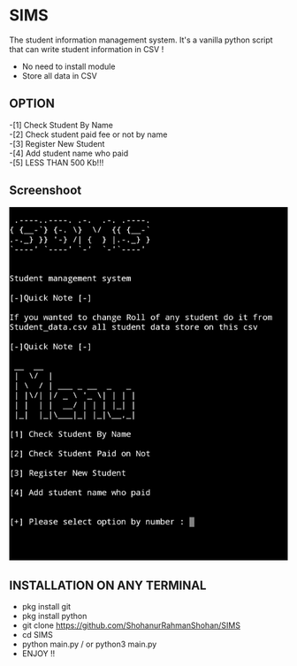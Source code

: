 # SIMS
The student information management system. It's a vanilla python script that can write  student information in CSV !
- No need to install module <br>
- Store all data in CSV <br>
##  OPTION
-[1] Check Student By Name <br>
-[2] Check student paid fee or not by name  <br>
-[3] Register New Student <br>
-[4] Add student name who paid <br>
-[5] LESS THAN 500 Kb!!!

## Screenshoot 
![SCREENSHOOT](sss.png)


## INSTALLATION ON ANY TERMINAL 
- pkg install git <br>
- pkg install python 
- git clone https://github.com/ShohanurRahmanShohan/SIMS <br>
- cd SIMS <br> 
- python main.py / or python3 main.py<br>
- ENJOY !!
